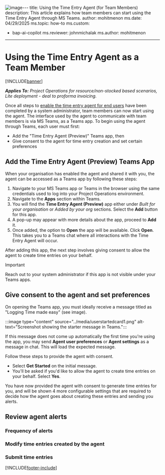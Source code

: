 ![image](https://github.com/user-attachments/assets/d2ca4e65-6b40-403a-8d3a-2444188f798b)---
title: Using the Time Entry Agent (for Team Members)
description: This article explains how team members can start using the Time Entry Agent through MS Teams.
author: mohitmenon
ms.date: 04/29/2025
ms.topic: how-to
ms.custom: 
  - bap-ai-copilot 
ms.reviewer: johnmichalak
ms.author: mohitmenon
---

# Using the Time Entry Agent as a Team Member

[!INCLUDE[banner](../includes/banner.md)]

_**Applies To:** Project Operations for resource/non-stocked based scenarios, Lite deployment - deal to proforma invoicing._

Once all steps to [enable the time entry agent for end users](enable-time-entry-agent.md) have been completed by a system administrator, team members can now start using the agent. The interface used by the agent to communicate with team members is via MS Teams, as a Teams app. To begin using the agent through Teams, each user must first:
- Add the "Time Entry Agent (Preview)" Teams app, then
- Give consent to the agent for time entry creation and set certain preferences 

## Add the Time Entry Agent (Preview) Teams App

When your organisation has enabled the agent and shared it with you, the agent can be accessed as a Teams app by following these steps:
1. Navigate to your MS Teams app or Teams in the browser using the same credentials used to log into your Project Operations environment.
2. Navigate to the **Apps** section within Teams.
3. You will find the **Time Entry Agent (Preview)** app either under _Built for your organisation_ or _Added by your org_ sections. Select the **Add** button for this app.
4. A pop-up may appear with more details about the app, proceed to **Add** it.
5. Once added, the option to **Open** the app will be available. Click **Open**. This takes you to a Teams chat where all interactions with the Time Entry Agent will occur.

After adding this app, the next step involves giving consent to allow the agent to create time entries on your behalf.

> [!IMPORTANT]
> Reach out to your system administrator if this app is not visible under your Teams apps.

## Give consent to the agent and set preferences
 
On opening the Teams app, you must ideally receive a message titled as "Logging Time made easy" (see image). 

:::image type="content" source="../media/userstartedcard1.png" alt-text="Screenshot showing the starter message in Teams.":::

If this message does not come up automatically the first time you're using the app, you may send **Agent user preferences** or **Agent settings** as a message in chat. This will load the expected message.

Follow these steps to provide the agent with consent.
- Select **Get Started** on the initial message.
- You'll be asked if you'd like to allow the agent to create time entries on your behalf. Select **Yes**.

You have now provided the agent with consent to generate time entries for you, and will be shown 4 more configurable settings that are required to decide how the agent goes about creating these entries and sending you alerts.



## Review agent alerts 

### Frequency of alerts

### Modify time entries created by the agent

### Submit time entries 










 [!INCLUDE[footer-include](../includes/footer-banner.md)]
